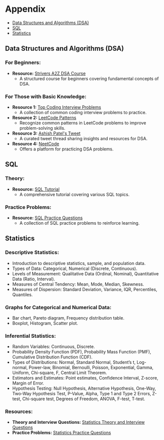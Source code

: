 # Appendix

- [Data Structures and Algorithms (DSA)](#data-structures-and-algorithms-dsa)
- [SQL](#sql)
- [Statistics](#statistics)


## Data Structures and Algorithms (DSA)

### For Beginners:

- **Resource:** [Strivers A2Z DSA Course](https://takeuforward.org/strivers-a2z-dsa-course/strivers-a2z-dsa-course-sheet-2)
  - A structured course for beginners covering fundamental concepts of DSA.

### For Those with Basic Knowledge:

- **Resource 1:** [Top Coding Interview Problems](https://takeuforward.org/interviews/strivers-sde-sheet-top-coding-interview-problems)
  - A collection of common coding interview problems to practice.
- **Resource 2:** [LeetCode Patterns](https://seanprashad.com/leetcode-patterns/)
  - Recognize common patterns in LeetCode problems to improve problem-solving skills.
- **Resource 3:** [Ashish Patel's Tweet](https://twitter.com/ashishps_1/status/1741317717213491503?t=MO5RcvBo2F_uleg08gDy-w&s=08)
  - A curated tweet thread sharing insights and resources for DSA.
- **Resource 4:** [NeetCode](https://neetcode.io/practice)
  - Offers a platform for practicing DSA problems.

## SQL

### Theory:

- **Resource:** [SQL Tutorial](https://datalemur.com/sql-tutorial)
  - A comprehensive tutorial covering various SQL topics.

### Practice Problems:

- **Resource:** [SQL Practice Questions](https://datalemur.com/questions?category=SQL)
  - A collection of SQL practice problems to reinforce learning.

## Statistics

### Descriptive Statistics:

- Introduction to descriptive statistics, sample, and population data.
- Types of Data: Categorical, Numerical (Discrete, Continuous).
- Levels of Measurement: Qualitative Data (Ordinal, Nominal), Quantitative Data (Ratio, Interval).
- Measures of Central Tendency: Mean, Mode, Median, Skewness.
- Measures of Dispersion: Standard Deviation, Variance, IQR, Percentiles, Quantiles.

### Graphs for Categorical and Numerical Data:

- Bar chart, Pareto diagram, Frequency distribution table.
- Boxplot, Histogram, Scatter plot.

### Inferential Statistics:

- Random Variables: Continuous, Discrete.
- Probability Density Function (PDF), Probability Mass Function (PMF), Cumulative Distribution Function (CDF).
- Types of Distributions: Normal, Standard Normal, Student’s t, Log-normal, Power-law, Binomial, Bernoulli, Poisson, Exponential, Gamma, Uniform, Chi-square, F, Central Limit Theorem.
- Estimators and Estimates: Point estimates, Confidence Interval, Z-score, Margin of Error.
- Hypothesis Testing: Null Hypothesis, Alternative Hypothesis, One-Way, Two-Way Hypothesis Test, P-Value, Alpha, Type 1 and Type 2 Errors, Z-test, Chi-square test, Degrees of Freedom, ANOVA, F-test, T-test.

### Resources:

- **Theory and Interview Questions:** [Statistics Theory and Interview Questions](https://drive.google.com/drive/folders/1hp0etY8nxZEIGshJkykdxeC5qjZq5Pnv?usp=drive_link)
- **Practice Problems:** [Statistics Practice Questions](https://datalemur.com/questions?category=Statistics)


